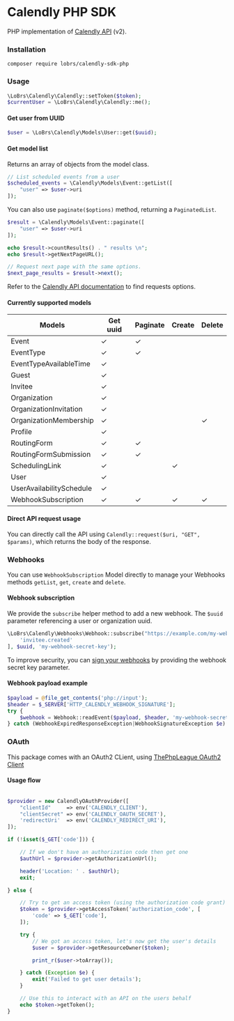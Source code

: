 # Calendly PHP SDK

PHP implementation of [Calendly API](https://developer.calendly.com/api-docs) (v2).


### Installation

```
composer require lobrs/calendly-sdk-php
```

### Usage

```php
\LoBrs\Calendly\Calendly::setToken($token);
$currentUser = \LoBrs\Calendly\Calendly::me();
```

#### Get user from UUID

```php
$user = \LoBrs\Calendly\Models\User::get($uuid);
```

#### Get model list

Returns an array of objects from the model class.

```php
// List scheduled events from a user
$scheduled_events = \Calendly\Models\Event::getList([
    "user" => $user->uri
]);
```

You can also use `paginate($options)` method, returning a `PaginatedList`.
```php
$result = \Calendly\Models\Event::paginate([
    "user" => $user->uri
]);

echo $result->countResults() . " results \n";
echo $result->getNextPageURL();

// Request next page with the same options.
$next_page_results = $result->next();
```

Refer to the [Calendly API documentation](https://developer.calendly.com/api-docs) to find requests options.


#### Currently supported models

| Models                        | Get uuid | Paginate | Create | Delete |
|-------------------------------|----------|----------|--------|--------|
| Event                         | ✓        | ✓        |        |        |
| EventType                     | ✓        | ✓        |        |        |
| EventTypeAvailableTime        | ✓        |          |        |        |
| Guest                         | ✓        |          |        |        |
| Invitee                       | ✓        |          |        |        |
| Organization                  | ✓        |          |        |        |
| OrganizationInvitation        | ✓        |          |        |        |
| OrganizationMembership        | ✓        |          |        | ✓      |
| Profile                       | ✓        |          |        |        |
| RoutingForm                   | ✓        | ✓        |        |        |
| RoutingFormSubmission         | ✓        | ✓        |        |        |
| SchedulingLink                | ✓        |          | ✓      |        |
| User                          | ✓        |          |        |        |
| UserAvailabilitySchedule      | ✓        |          |        |        |
| WebhookSubscription           | ✓        | ✓        | ✓      | ✓      |


#### Direct API request usage

You can directly call the API using `Calendly::request($uri, "GET", $params)`, which returns the body of the response.


### Webhooks

You can use `WebhookSubscription` Model directly to manage your Webhooks methods `getList`, `get`, `create` and `delete`.

#### Webhook subscription

We provide the `subscribe` helper method to add a new webhook.
The `$uuid` parameter referencing a user or organization uuid.

```php
\LoBrs\Calendly\Webhooks\Webhook::subscribe("https://example.com/my-webhook", [
    'invitee.created'
], $uuid, 'my-webhook-secret-key');
```

To improve security, you can [sign your webhooks](https://developer.calendly.com/api-docs/ZG9jOjM2MzE2MDM4-webhook-signatures)
by providing the webhook secret key parameter.

#### Webhook payload example

```php
$payload = @file_get_contents('php://input');
$header = $_SERVER['HTTP_CALENDLY_WEBHOOK_SIGNATURE'];
try {
    $webhook = Webhook::readEvent($payload, $header, 'my-webhook-secret-key');
} catch (WebhookExpiredResponseException|WebhookSignatureException $e) {}
```

### OAuth

This package comes with an OAuth2 CLient, using [ThePhpLeague OAuth2 Client](https://github.com/thephpleague/oauth2-client)

#### Usage flow

```php

$provider = new CalendlyOAuthProvider([
    "clientId"     => env('CALENDLY_CLIENT'),
    "clientSecret" => env('CALENDLY_OAUTH_SECRET'),
    'redirectUri'  => env('CALENDLY_REDIRECT_URI'),
]);

if (!isset($_GET['code'])) {

    // If we don't have an authorization code then get one
    $authUrl = $provider->getAuthorizationUrl();

    header('Location: ' . $authUrl);
    exit;

} else {

    // Try to get an access token (using the authorization code grant)
    $token = $provider->getAccessToken('authorization_code', [
        'code' => $_GET['code'],
    ]);

    try {
        // We got an access token, let's now get the user's details
        $user = $provider->getResourceOwner($token);

        print_r($user->toArray());

    } catch (Exception $e) {
        exit('Failed to get user details');
    }

    // Use this to interact with an API on the users behalf
    echo $token->getToken();
}
```
